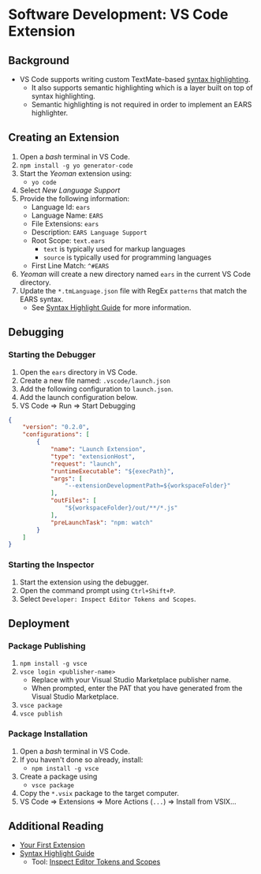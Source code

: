 # Software Development: VS Code Extension

## Background

- VS Code supports writing custom TextMate-based [syntax highlighting][Syntax Highlight Guide].
	- It also supports semantic highlighting which is a layer built on top of syntax highlighting.
	- Semantic highlighting is not required in order to implement an EARS highlighter.

## Creating an Extension

1. Open a *bash* terminal in VS Code.
2. `npm install -g yo generator-code`
3. Start the *Yeoman* extension using:
	- `yo code`
4. Select *New Language Support*
5. Provide the following information:
	- Language Id: `ears`
	- Language Name: `EARS`
	- File Extensions: `ears`
	- Description: `EARS Language Support`
	- Root Scope: `text.ears`
		- `text` is typically used for markup languages
		- `source` is typically used for programming languages
	- First Line Match: `^#EARS`
6. *Yeoman* will create a new directory named `ears` in the current VS Code directory.
7. Update the `*.tmLanguage.json` file with RegEx `patterns` that match the EARS syntax.
	- See [Syntax Highlight Guide][] for more information.

## Debugging

### Starting the Debugger

1. Open the `ears` directory in VS Code.
2. Create a new file named: `.vscode/launch.json`
3. Add the following configuration to `launch.json`.
4. Add the launch configuration below.
5. VS Code => Run => Start Debugging

```json
{
	"version": "0.2.0",
	"configurations": [
		{
			"name": "Launch Extension",
			"type": "extensionHost",
			"request": "launch",
			"runtimeExecutable": "${execPath}",
			"args": [
				"--extensionDevelopmentPath=${workspaceFolder}"
			],
			"outFiles": [
				"${workspaceFolder}/out/**/*.js"
			],
			"preLaunchTask": "npm: watch"
		}
	]
}
```

### Starting the Inspector

1. Start the extension using the debugger.
2. Open the command prompt using `Ctrl+Shift+P`.
3. Select `Developer: Inspect Editor Tokens and Scopes`.

## Deployment

### Package Publishing

1. `npm install -g vsce`
2. `vsce login <publisher-name>`
	- Replace <publisher-name> with your Visual Studio Marketplace publisher name. 
	- When prompted, enter the PAT that you have generated from the Visual Studio Marketplace.
3. `vsce package`
4. `vsce publish`

### Package Installation

1. Open a *bash* terminal in VS Code.
2. If you haven't done so already, install:
	- `npm install -g vsce`
3. Create a package using
	- `vsce package`
4. Copy the `*.vsix` package to the target computer.
5. VS Code => Extensions => More Actions (`...`) => Install from VSIX...

## Additional Reading

- [Your First Extension][]
- [Syntax Highlight Guide][]
	- Tool: [Inspect Editor Tokens and Scopes][]

[Your First Extension]: https://code.visualstudio.com/api/get-started/your-first-extension
[Syntax Highlight Guide]: https://code.visualstudio.com/api/language-extensions/syntax-highlight-guide
[Inspect Editor Tokens and Scopes]: https://code.visualstudio.com/api/language-extensions/syntax-highlight-guide#scope-inspector
[Publishing Extensions]: https://code.visualstudio.com/api/working-with-extensions/publishing-extension#verify-a-publisher